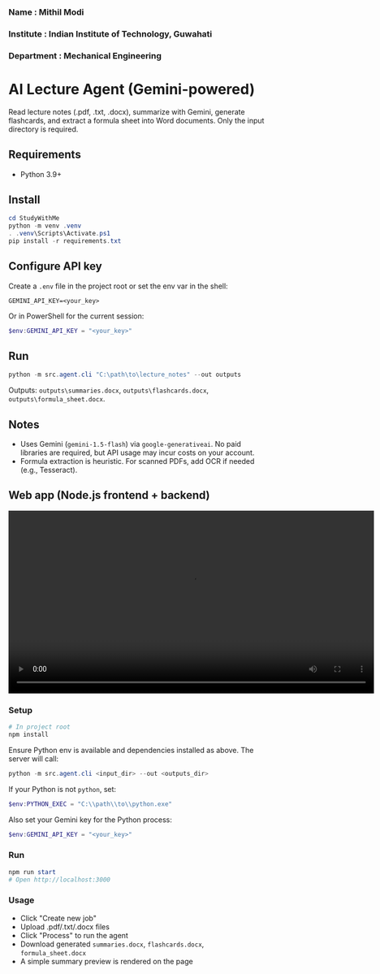 


### Name : Mithil Modi
### Institute : Indian Institute of Technology, Guwahati
### Department : Mechanical Engineering



# AI Lecture Agent (Gemini-powered)

Read lecture notes (.pdf, .txt, .docx), summarize with Gemini, generate flashcards, and extract a formula sheet into Word documents. Only the input directory is required.

## Requirements
- Python 3.9+

## Install
```powershell
cd StudyWithMe
python -m venv .venv
. .venv\Scripts\Activate.ps1
pip install -r requirements.txt
```

## Configure API key
Create a `.env` file in the project root or set the env var in the shell:
```
GEMINI_API_KEY=<your_key>
```
Or in PowerShell for the current session:
```powershell
$env:GEMINI_API_KEY = "<your_key>"
```

## Run
```powershell
python -m src.agent.cli "C:\path\to\lecture_notes" --out outputs
```
Outputs: `outputs\summaries.docx`, `outputs\flashcards.docx`, `outputs\formula_sheet.docx`.

## Notes
- Uses Gemini (`gemini-1.5-flash`) via `google-generativeai`. No paid libraries are required, but API usage may incur costs on your account.
- Formula extraction is heuristic. For scanned PDFs, add OCR if needed (e.g., Tesseract).

## Web app (Node.js frontend + backend)

<video src="https://github.com/mmp277/StudyWithMe/releases/download/Demo/Demo.mp4" controls width="720"></video>

### Setup
```powershell
# In project root
npm install
```

Ensure Python env is available and dependencies installed as above. The server will call:
```powershell
python -m src.agent.cli <input_dir> --out <outputs_dir>
```
If your Python is not `python`, set:
```powershell
$env:PYTHON_EXEC = "C:\\path\\to\\python.exe"
```

Also set your Gemini key for the Python process:
```powershell
$env:GEMINI_API_KEY = "<your_key>"
```

### Run
```powershell
npm run start
# Open http://localhost:3000
```

### Usage
- Click "Create new job"
- Upload .pdf/.txt/.docx files
- Click "Process" to run the agent
- Download generated `summaries.docx`, `flashcards.docx`, `formula_sheet.docx`
- A simple summary preview is rendered on the page
